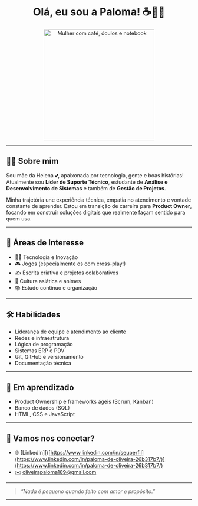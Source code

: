 <h1 align="center">Olá, eu sou a Paloma! ☕👩‍💻</h1>

<p align="center">
  <img src="https://media.giphy.com/media/3o7aD2saalBwwftBIY/giphy.gif" width="300" alt="Mulher com café, óculos e notebook">
</p>


---

## 👩‍💼 Sobre mim

Sou mãe da Helena 💕, apaixonada por tecnologia, gente e boas histórias!  
Atualmente sou **Líder de Suporte Técnico**, estudante de **Análise e Desenvolvimento de Sistemas** e também de **Gestão de Projetos**.  

Minha trajetória une experiência técnica, empatia no atendimento e vontade constante de aprender. Estou em transição de carreira para **Product Owner**, focando em construir soluções digitais que realmente façam sentido para quem usa.

---

## 🎯 Áreas de Interesse

- 👩‍💻 Tecnologia e Inovação
- 🎮 Jogos (especialmente os com cross-play!)
- ✍️ Escrita criativa e projetos colaborativos
- 🎌 Cultura asiática e animes
- 📚 Estudo contínuo e organização

---

## 🛠️ Habilidades

- Liderança de equipe e atendimento ao cliente
- Redes e infraestrutura
- Lógica de programação
- Sistemas ERP e PDV
- Git, GitHub e versionamento
- Documentação técnica

---

## 📘 Em aprendizado

- Product Ownership e frameworks ágeis (Scrum, Kanban)
- Banco de dados (SQL)
- HTML, CSS e JavaScript

---

## 🤝 Vamos nos conectar?

- 🌐 [LinkedIn][([https://www.linkedin.com/in/seuperfil](https://www.linkedin.com/in/paloma-de-oliveira-26b317b7/)](https://www.linkedin.com/in/paloma-de-oliveira-26b317b7/)
- ✉️ oliveirapaloma189@gmail.com 

---

> _“Nada é pequeno quando feito com amor e propósito.”_

---

